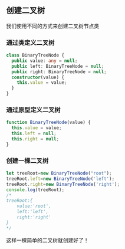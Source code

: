 ## 创建二叉树

我们使用不同的方式来创建二叉树节点类

### 通过类定义二叉树

```ts
class BinaryTreeNode {
  public value: any = null;
  public left: BinaryTreeNode = null;
  public right: BinaryTreeNode = null;
  constructor(value) {
    this.value = value;
  }
}
```

### 通过原型定义二叉树

```js
function BinaryTreeNode(value) {
  this.value = value;
  this.left = null;
  this.right = null;
}
```

### 创建一棵二叉树

```js
let treeRoot=new BinaryTreeNode("root");
treeRoot.left=new BinaryTreeNode('left');
treeRoot.right=new BinaryTreeNode('right');
console.log(treeRoot);
/*
treeRoot:{
	value:'root',
	left:'left',
    right:'right'
}
*/
```

这样一棵简单的二叉树就创建好了！